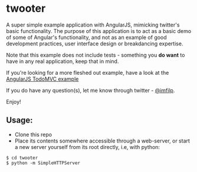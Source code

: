 # twooter

A super simple example application with AngularJS, mimicking
twitter's basic functionality. The purpose of this application
is to act as a basic demo of some of Angular's functionality,
and not as an example of good development practices, user interface
design or breakdancing expertise.

Note that this example does not include tests - something you
**do want** to have in any real application, keep that in mind.

If you're looking for a more fleshed out example, have a look at
the [AngularJS TodoMVC example](http://todomvc.com/architecture-examples/angularjs/)


If you do have any question(s), let me know through twitter - [@imfilp](http://twitter.com/imfilp).

Enjoy!

## Usage:

- Clone this repo
- Place its contents somewhere accessible through a web-server, or
  start a new server yourself from its root directly, i.e, with
  python:

```shell
$ cd twooter
$ python -m SimpleHTTPServer
```
